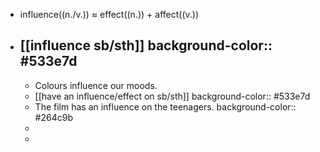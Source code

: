 - influence((n./v.)) ≈ effect((n.)) + affect((v.))
- [[influence sb/sth]]
  background-color:: #533e7d
	-
	- Colours influence our moods.
	- [[have an influence/effect on sb/sth]]
	  background-color:: #533e7d
	- The film has an influence on the teenagers.
	  background-color:: #264c9b
	-
	-